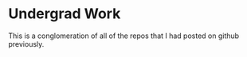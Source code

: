 # Undergrad Work
This is a conglomeration of all of the repos that I had posted on github previously.
